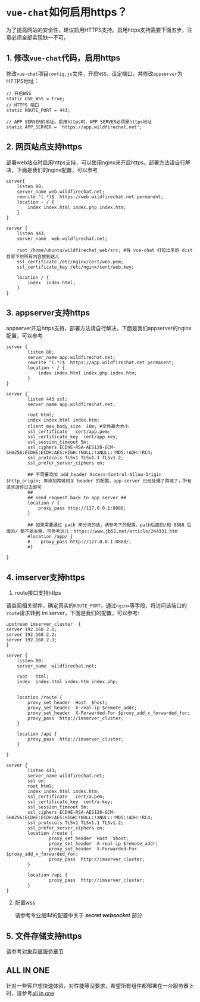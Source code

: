 # ```vue-chat```如何启用https？
为了提高网站的安全性，建议启用HTTPS支持。启用https支持需要下面五步，注意必须全部实现缺一不可。

## 1. 修改```vue-chat```代码，启用https
修改```vue-chat```项目```config.js```文件，开启```WSS```，设定端口，并修改```appserver```为HTTPS地址：
```
// 开启WSS
static USE_WSS = true;
// HTTPS 端口
static ROUTE_PORT = 443;

// APP SERVER的地址。启用https时，APP SERVER必须是https地址
static APP_SERVER = 'https://app.wildfirechat.net';
```

## 2. 网页站点支持https
部署web站点时启用https支持，可以使用nginx来开启https。部署方法请自行解决，下面是我们的nginx配置，可以参考
```
server{
    listen 80;
    server_name web.wildfirechat.net;
    rewrite ^(.*)$  https://web.wildfirechat.net permanent;
    location ~ / {
        index index.html index.php index.htm;
    }
}

server {
    listen 443;
    server_name  web.wildfirechat.net;

    root /home/ubuntu/wildfirechat_web/src; #将 vue-chat 打包出来的 dist 目录下的所有内容放到这儿
    ssl_certificate /etc/nginx/cert/web.pem;
    ssl_certificate_key /etc/nginx/cert/web.key;

    location / {
        index  index.html;
    }
}
```

## 3. appserver支持https
appserver开启https支持，部署方法请自行解决，下面是我们appserver的nginx配置，可以参考
```
server {
        listen 80;
        server_name app.wildfirechat.net;
        rewrite ^(.*)$  https://app.wildfirechat.net permanent;
        location ~ / {
            index index.html index.php index.htm;
        }
}

server {
        listen 443 ssl;
        server_name app.wildfirechat.net;

        root html;
        index index.html index.htm;
        client_max_body_size  10m; #文件最大大小
        ssl_certificate   cert/app.pem;
        ssl_certificate_key  cert/app.key;
        ssl_session_timeout 5m;
        ssl_ciphers ECDHE-RSA-AES128-GCM-SHA256:ECDHE:ECDH:AES:HIGH:!NULL:!aNULL:!MD5:!ADH:!RC4;
        ssl_protocols TLSv1 TLSv1.1 TLSv1.2;
        ssl_prefer_server_ciphers on;

        ## 不需要添加 add_header Access-Control-Allow-Origin $http_origin; 等添加跨域相关 header 的配置，app-server 已经处理了跨域了，所有请求透传过去即可
        ##
        ## send request back to app server ##
        location / {
            proxy_pass http://127.0.0.1:8888;
        }

        ## 如果需要通过 path 来分流的话，请参考下的配置，path后面的/和 8888 后面的/ 都不能省略，可参考这儿：https://www.jb51.net/article/244331.htm
        #location /app/ {
        #    proxy_pass http://127.0.0.1:8888/;
        #}

}
```

## 4. imserver支持https
1. route接口支持https

  请查阅相关邮件，确定真实的```ROUTE_PORT```，通过```nginx```等手段，将访问该端口的```route```请求转到 im server，下面是我们的配置，可以参考:

```
upstream imserver_cluster  {
server 192.168.2.1;
server 192.168.2.2;
server 192.168.2.3;
}

server {
    listen 80;
    server_name  wildfirechat.net;

    root   html;
    index  index.html index.htm index.php;


    location /route {
        proxy_set_header  Host  $host;
        proxy_set_header  X-real-ip $remote_addr;
        proxy_set_header  X-Forwarded-For $proxy_add_x_forwarded_for;
        proxy_pass  http://imserver_cluster;
    }

    location /api {
        proxy_pass  http://imserver_cluster;
    }

}

server {
        listen 443;
        server_name wildfirechat.net;
        ssl on;
        root html;
        index index.html index.htm;
        ssl_certificate   cert/a.pem;
        ssl_certificate_key  cert/a.key;
        ssl_session_timeout 5m;
        ssl_ciphers ECDHE-RSA-AES128-GCM-SHA256:ECDHE:ECDH:AES:HIGH:!NULL:!aNULL:!MD5:!ADH:!RC4;
        ssl_protocols TLSv1 TLSv1.1 TLSv1.2;
        ssl_prefer_server_ciphers on;
        location /route {
                proxy_set_header  Host  $host;
                proxy_set_header  X-real-ip $remote_addr;
                proxy_set_header  X-Forwarded-For $proxy_add_x_forwarded_for;
                proxy_pass  http://imserver_cluster;
        }

        location /api {
                proxy_pass  http://imserver_cluster;
        }
}
```
2. 配置wss

    请参考专业版IM的配置中关于 ***secret websocket*** 部分

## 5. 文件存储支持https
请参考[对象存储服务章节](../../server/oss.md)

## ALL IN ONE
针对一些客户想快速体验，对性能等没要求，希望所有组件都部署在一台服务器上时，请参考[all in one](./all_in_one_https.md)